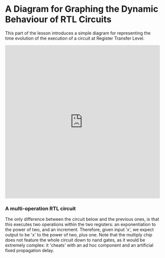 # A Diagram for Graphing the Dynamic Behaviour of RTL Circuits

This part of the lesson introduces a simple diagram for representing the time evolution of the execution of a circuit at Register Transfer Level.

<iframe width="100%" height="500" src="https://www.youtube.com/embed/MSB_ssEwkBc" title="YouTube video player" frameborder="0" allow="accelerometer; autoplay; clipboard-write; encrypted-media; gyroscope; picture-in-picture" allowfullscreen></iframe>


### A multi-operation RTL circuit
 The only difference between the circuit below and the previous ones, is that this executes two operations within the two registers: an exponentiation to the power of two, and an increment. Therefore, given input 'x', we expect output to be 'x' to the power of two, plus one. Note that the multiply chip does not feature the whole circuit down to nand gates, as it would be extremely complex: it 'cheats' with an ad hoc component and an artificial fixed propagation delay. 

<div id="sheas_container_3"><div style="width:100%; height:100%"><div class="loader"></div></div></div>


### Graphing the dynamic behaviour of RTL circuits

The graph has the cycles on the x axis, that are read from left to right, and the inputs given to the circuits on the y axis, that are read from top to bottom. In a nutshell, it keeps track of which input was being processed by the circuit at each cycle. At the crossing between the cycle and the input we are considering, we write the operation that has been carried on that input in that cycle.

<table class="table">
  <thead>
    <tr>
        <th>Input</th>
        <th>Cycle 1</th>
        <th>Cycle 2</th>
        <th>Cycle 3</th>
        <th>Cycle 4</th>
        <th>Cycle 5</th>
        <th>Cycle 6</th>
        <th>Cycle 7</th>
        <th>Cycle 8</th>
    </tr>
  </thead>
  <tbody>
    <tr>
      <th><div><input size=2 type="string" id='2.5.1.1' onchange="save_table(event)"></div></th>
      <th><div><input size=2 type="string" id='2.5.1.2' onchange="save_table(event)"></div></th>
      <th><div><input size=2 type="string" id='2.5.1.3' onchange="save_table(event)"></div></th>
      <th><div><input size=2 type="string" id='2.5.1.4' onchange="save_table(event)"></div></th>
      <th><div><input size=2 type="string" id='2.5.1.5' onchange="save_table(event)"></div></th>
      <th><div><input size=2 type="string" id='2.5.1.6' onchange="save_table(event)"></div></th>
      <th><div><input size=2 type="string" id='2.5.1.7' onchange="save_table(event)"></div></th>
      <th><div><input size=2 type="string" id='2.5.1.8' onchange="save_table(event)"></div></th>
      <th><div><input size=2 type="string" id='2.5.1.9' onchange="save_table(event)"></div></th>
    </tr>
    <tr>
      <th><div><input size=2 type="string" id='2.5.2.1' onchange="save_table(event)"></div></th>
      <th><div><input size=2 type="string" id='2.5.2.2' onchange="save_table(event)"></div></th>
      <th><div><input size=2 type="string" id='2.5.2.3' onchange="save_table(event)"></div></th>
      <th><div><input size=2 type="string" id='2.5.2.4' onchange="save_table(event)"></div></th>
      <th><div><input size=2 type="string" id='2.5.2.5' onchange="save_table(event)"></div></th>
      <th><div><input size=2 type="string" id='2.5.2.6' onchange="save_table(event)"></div></th>
      <th><div><input size=2 type="string" id='2.5.2.7' onchange="save_table(event)"></div></th>
      <th><div><input size=2 type="string" id='2.5.2.8' onchange="save_table(event)"></div></th>
      <th><div><input size=2 type="string" id='2.5.2.9' onchange="save_table(event)"></div></th>
    </tr>
    <tr>
      <th><div><input size=2 type="string" id='2.5.3.1' onchange="save_table(event)"></div></th>
      <th><div><input size=2 type="string" id='2.5.3.2' onchange="save_table(event)"></div></th>
      <th><div><input size=2 type="string" id='2.5.3.3' onchange="save_table(event)"></div></th>
      <th><div><input size=2 type="string" id='2.5.3.4' onchange="save_table(event)"></div></th>
      <th><div><input size=2 type="string" id='2.5.3.5' onchange="save_table(event)"></div></th>
      <th><div><input size=2 type="string" id='2.5.3.6' onchange="save_table(event)"></div></th>
      <th><div><input size=2 type="string" id='2.5.3.7' onchange="save_table(event)"></div></th>
      <th><div><input size=2 type="string" id='2.5.3.8' onchange="save_table(event)"></div></th>
      <th><div><input size=2 type="string" id='2.5.3.9' onchange="save_table(event)"></div></th>
    </tr>
    <tr>
      <th><div><input size=2 type="string" id='2.5.4.1' onchange="save_table(event)"></div></th>
      <th><div><input size=2 type="string" id='2.5.4.2' onchange="save_table(event)"></div></th>
      <th><div><input size=2 type="string" id='2.5.4.3' onchange="save_table(event)"></div></th>
      <th><div><input size=2 type="string" id='2.5.4.4' onchange="save_table(event)"></div></th>
      <th><div><input size=2 type="string" id='2.5.4.5' onchange="save_table(event)"></div></th>
      <th><div><input size=2 type="string" id='2.5.4.6' onchange="save_table(event)"></div></th>
      <th><div><input size=2 type="string" id='2.5.4.7' onchange="save_table(event)"></div></th>
      <th><div><input size=2 type="string" id='2.5.4.8' onchange="save_table(event)"></div></th>
      <th><div><input size=2 type="string" id='2.5.4.9' onchange="save_table(event)"></div></th>
    </tr>
    <tr>
      <th><div><input size=2 type="string" id='2.5.5.1' onchange="save_table(event)"></div></th>
      <th><div><input size=2 type="string" id='2.5.5.2' onchange="save_table(event)"></div></th>
      <th><div><input size=2 type="string" id='2.5.5.3' onchange="save_table(event)"></div></th>
      <th><div><input size=2 type="string" id='2.5.5.4' onchange="save_table(event)"></div></th>
      <th><div><input size=2 type="string" id='2.5.5.5' onchange="save_table(event)"></div></th>
      <th><div><input size=2 type="string" id='2.5.5.6' onchange="save_table(event)"></div></th>
      <th><div><input size=2 type="string" id='2.5.5.7' onchange="save_table(event)"></div></th>
      <th><div><input size=2 type="string" id='2.5.5.8' onchange="save_table(event)"></div></th>
      <th><div><input size=2 type="string" id='2.5.5.9' onchange="save_table(event)"></div></th>
    </tr>
    <tr>
      <th><div><input size=2 type="string" id='2.5.6.1' onchange="save_table(event)"></div></th>
      <th><div><input size=2 type="string" id='2.5.6.2' onchange="save_table(event)"></div></th>
      <th><div><input size=2 type="string" id='2.5.6.3' onchange="save_table(event)"></div></th>
      <th><div><input size=2 type="string" id='2.5.6.4' onchange="save_table(event)"></div></th>
      <th><div><input size=2 type="string" id='2.5.6.5' onchange="save_table(event)"></div></th>
      <th><div><input size=2 type="string" id='2.5.6.6' onchange="save_table(event)"></div></th>
      <th><div><input size=2 type="string" id='2.5.6.7' onchange="save_table(event)"></div></th>
      <th><div><input size=2 type="string" id='2.5.6.8' onchange="save_table(event)"></div></th>
      <th><div><input size=2 type="string" id='2.5.6.9' onchange="save_table(event)"></div></th>
    </tr>
    <tr>
      <th><div><input size=2 type="string" id='2.5.7.1' onchange="save_table(event)"></div></th>
      <th><div><input size=2 type="string" id='2.5.7.2' onchange="save_table(event)"></div></th>
      <th><div><input size=2 type="string" id='2.5.7.3' onchange="save_table(event)"></div></th>
      <th><div><input size=2 type="string" id='2.5.7.4' onchange="save_table(event)"></div></th>
      <th><div><input size=2 type="string" id='2.5.7.5' onchange="save_table(event)"></div></th>
      <th><div><input size=2 type="string" id='2.5.7.6' onchange="save_table(event)"></div></th>
      <th><div><input size=2 type="string" id='2.5.7.7' onchange="save_table(event)"></div></th>
      <th><div><input size=2 type="string" id='2.5.7.8' onchange="save_table(event)"></div></th>
      <th><div><input size=2 type="string" id='2.5.7.9' onchange="save_table(event)"></div></th>
    </tr>
    <tr>
      <th><div><input size=2 type="string" id='2.5.8.1' onchange="save_table(event)"></div></th>
      <th><div><input size=2 type="string" id='2.5.8.2' onchange="save_table(event)"></div></th>
      <th><div><input size=2 type="string" id='2.5.8.3' onchange="save_table(event)"></div></th>
      <th><div><input size=2 type="string" id='2.5.8.4' onchange="save_table(event)"></div></th>
      <th><div><input size=2 type="string" id='2.5.8.5' onchange="save_table(event)"></div></th>
      <th><div><input size=2 type="string" id='2.5.8.6' onchange="save_table(event)"></div></th>
      <th><div><input size=2 type="string" id='2.5.8.7' onchange="save_table(event)"></div></th>
      <th><div><input size=2 type="string" id='2.5.8.8' onchange="save_table(event)"></div></th>
      <th><div><input size=2 type="string" id='2.5.8.9' onchange="save_table(event)"></div></th>
    </tr>
    <tr>
      <th><div><input size=2 type="string" id='2.5.9.1' onchange="save_table(event)"></div></th>
      <th><div><input size=2 type="string" id='2.5.9.2' onchange="save_table(event)"></div></th>
      <th><div><input size=2 type="string" id='2.5.9.3' onchange="save_table(event)"></div></th>
      <th><div><input size=2 type="string" id='2.5.9.4' onchange="save_table(event)"></div></th>
      <th><div><input size=2 type="string" id='2.5.9.5' onchange="save_table(event)"></div></th>
      <th><div><input size=2 type="string" id='2.5.9.6' onchange="save_table(event)"></div></th>
      <th><div><input size=2 type="string" id='2.5.9.7' onchange="save_table(event)"></div></th>
      <th><div><input size=2 type="string" id='2.5.9.8' onchange="save_table(event)"></div></th>
      <th><div><input size=2 type="string" id='2.5.9.9' onchange="save_table(event)"></div></th>
    </tr>
  </tbody>
</table>

Let us now compile the graph while manually advancing the simulation. Let us pause it, inspect the clock signal, the input and the output, and enable the registers. Let's set the first input at zero, write it in the table, and advance by one clock cycle. We will see that though the input has been sampled by the rising edge of the clock, the output has not updated yet, as it will at the next rising edge. Remember that we consider the beginning of a clock cycle as its rising edge, and the end of it at the step just before the next rising edge. 

At this point the operation of the circuit has been done on the first input, that is exponentiation and increment, so we write it down under cycle 1. We can therefore write the new output, let's say 5, and advance by one cycle.  

We can see the result for the first input being sampled, and we can compile the diagram with the operation at cycle 2. Then we start over again. New input, write the input in the table, advance one cycle and write the operation on the table.

After a few steps we have a compiled table, that we can read in the following manner. What operation was done to input of value 5 in cycle 2? We can read exponentiation and increment. What operation was done on input of value 12 at cycle 4? We here read none. The reason why we have values only on the diagonal, is because the present circuit can only process one input at the time, which means that each input is processed in one clock cycle from beginning to end. For now, let us keep how this diagram is constructed in mind, but let us not forget the original topic: that of propagation delays and the constraint they set on the clock speed. 

### The 24/7 Laundry Analogy

Imagine being the engineer who designed this circuit,and that wants to process inputs faster. How can we modify the RTL circuit so that it maintains functionality but speeds calculations? Let us try to get to an answer with an analogy.

Imagine being the manager of a laundry business open 24/7, which offers a washing machine which takes 1.45 hours to operate, a dryer which takes 1.30 hours and an ironer which takes 2 hours. One client comes in, uses the room with the three machines and then leaves, much like one input of the circuit above, which enters the input register, is processed, exiting from the output register. With this organization each client keeps the room busy for 5.15 hours, and we can see a diagram similar to what we compiled before, in which each time frame contains the entire cleaning process of only one client. How then can we optimize the profits of the laundry business?

Daily activity of a 24/7 laundry.

| Hours | 8:00-13:15 | 13:15-18:30 | 18:30-23.45 | 23:45-5:00 | 5:00-10:15 |
|:-:|:-:|:-:|:-:|:-:|:-:|
| Client 1 | Wash+Dry+Iron | | | | |
| Client 2 | |Wash+Dry+Iron | | | | 
| Client 3 | ||Wash+Dry+Iron | | | 
| Client 4 | |||Wash+Dry+Iron | | 
| Client 5 | ||||Wash+Dry+Iron | 

<details>
  <summary>The solution, for a laundry business.</summary>

  The simplest solution is the most intuitive: letting three clients use the three machines at the same time in a linear fashion, that is a client starts using the next machine in the cleaning process, when the previous client finishes using it. This means that the clients proceed to the next machine with the same frequency as the slowest, in this case every two hours, because of the ironer. Each client therefore completes the cleaning process in 6 hours instead of 5.15 hours, but the laundry processes one client every two hours instead of one every 5.15 hours. You can see how the diagram transforms: now, time frames are much smaller, each contains up to three different clients at the three different stages of the cleaning process, and processing the same amount of clients takes therefore way less time.

| Hours | 8:00-10:00 | 10:00-12:00 | 12:00-14:00 | 14:00-16:00 | 16:00-18:00 | 18:00-20:00| 20:00-22:00 |
|:-:|:-:|:-:|:-:|:-:|:-:|:-:|:-:|
| Client 1 | Washes (and waits 15 min) | Dries (and waits 30 min) | Irons | | | | |
| Client 2 | |Washes (and waits 15 min) | Dries (and waits 30 min) | Irons | | | |
| Client 3 | ||Washes (and waits 15 min) | Dries (and waits 30 min) | Irons | | |
| Client 4 | |||Washes (and waits 15 min) | Dries (and waits 30 min) | Irons | |
| Client 5 | ||||Washes (and waits 15 min) | Dries (and waits 30 min) | Irons |

</details>

<style type="text/css">
   input {font-weight:bold;}
</style>

<script>
    for (var i=1; i<10; i++) {
        for (var j=1; j<10; j++) {
            var id = '2.5.' + i + '.' + j
            document.getElementById(id).value = localStorage.getItem(id)
        }
    }
    function save_table(e) { localStorage.setItem(e.target.id, document.getElementById(e.target.id).value) }
</script>